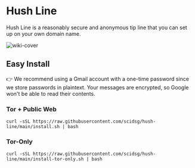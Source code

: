 # Hush Line
Hush Line is a reasonably secure and anonymous tip line that you can set up on your own domain name.

![wiki-cover](https://user-images.githubusercontent.com/28545431/235570354-c77abe77-deb0-4d83-ab24-66603238a7f3.png)

## Easy Install
👉 We recommend using a Gmail account with a one-time password since we store passwords in plaintext.
Your messages are encrypted, so Google won't be able to read their contents.

### Tor + Public Web
```
curl -sSL https://raw.githubusercontent.com/scidsg/hush-line/main/install.sh | bash
```

### Tor-Only
```
curl -sSL https://raw.githubusercontent.com/scidsg/hush-line/main/install-tor-only.sh | bash
```
